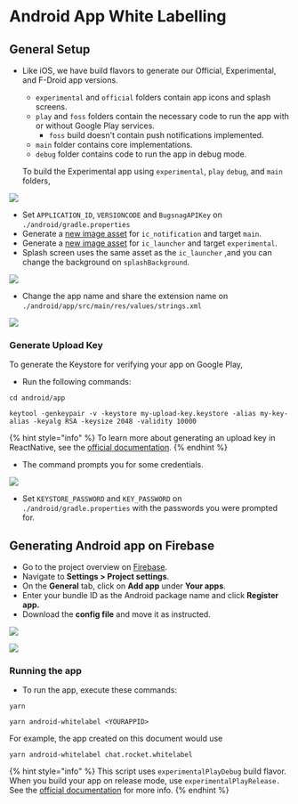# Android App White Labelling

## General Setup

*   Like iOS, we have build flavors to generate our Official, Experimental, and F-Droid app versions.

    * `experimental` and `official` folders contain app icons and splash screens.
    * `play` and `foss` folders contain the necessary code to run the app with or without Google Play services.
      * `foss` build doesn't contain push notifications implemented.
    * `main` folder contains core implementations.
    * `debug` folder contains code to run the app in debug mode.



    To build the Experimental app using `experimental`, `play` `debug`, and `main` folders,



![](<../../../.gitbook/assets/image (177).png>)

* Set `APPLICATION_ID`, `VERSIONCODE` and `BugsnagAPIKey` on `./android/gradle.properties`
* Generate a [new image asset](https://developer.android.com/studio/write/image-asset-studio) for `ic_notification` and target `main`.
* Generate a [new image asset](https://developer.android.com/studio/write/image-asset-studio) for `ic_launcher` and target `experimental`.
* Splash screen uses the same asset as the `ic_launcher` ,and you can change the background on `splashBackground`.

![](<../../../.gitbook/assets/image (180).png>)

* Change the app name and share the extension name on `./android/app/src/main/res/values/strings.xml`

![](<../../../.gitbook/assets/image (174).png>)

### Generate Upload Key

To generate the Keystore for verifying your app on Google Play,

* Run the following commands:

```
cd android/app

keytool -genkeypair -v -keystore my-upload-key.keystore -alias my-key-alias -keyalg RSA -keysize 2048 -validity 10000
```

{% hint style="info" %}
To learn more about generating an upload key in ReactNative, see the [official documentation](https://reactnative.dev/docs/signed-apk-android#generating-an-upload-key).
{% endhint %}

* The command prompts you for some credentials.

![](../../../.gitbook/assets/15.png)

* Set `KEYSTORE_PASSWORD` and `KEY_PASSWORD` on `./android/gradle.properties` with the passwords you were prompted for.

## Generating Android app on Firebase

* Go to the project overview on [Firebase](https://console.firebase.google.com). &#x20;
* Navigate to **Settings > Project settings**.
* On the **General** tab, click on **Add app** under **Your apps**.
* Enter your bundle ID  as the Android package name and click **Register app.**
* Download the **config file** and move it as instructed.

![](https://lh5.googleusercontent.com/k7CjPaIbiBvkd3wY1Exl6FGZsmC5blK8pNW3fycI9NAVZ9rWwdVNHtSTV6EWHQFasep9tOf0k0nEE36khTIxgtTr4se2\_NM6lJmgeM20M5lhMPupoc0BjhouH7B7X3jnP5CvgMg6)

![](<../../../.gitbook/assets/image (33).png>)

### Running the app

* To run the app, execute these commands:&#x20;

```
yarn

yarn android-whitelabel <YOURAPPID>
```

For example, the app created on this document would use&#x20;

```
yarn android-whitelabel chat.rocket.whitelabel
```

{% hint style="info" %}
This script uses `experimentalPlayDebug` build flavor. When you build your app on release mode, use `experimentalPlayRelease.` See the [official documentation](https://developer.android.com/studio/build/build-variants) for more info.
{% endhint %}
